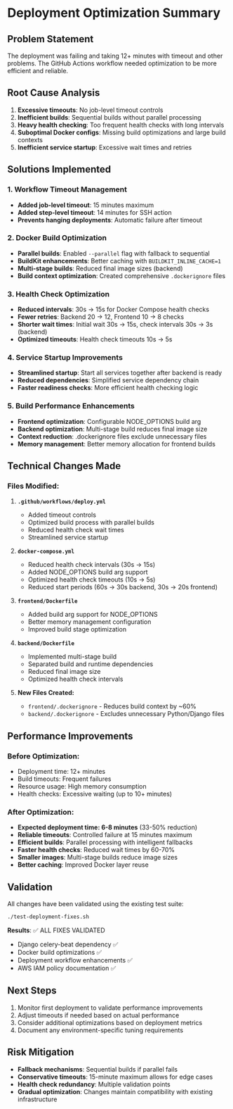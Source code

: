 # Deployment Optimization Summary

## Problem Statement
The deployment was failing and taking 12+ minutes with timeout and other problems. The GitHub Actions workflow needed optimization to be more efficient and reliable.

## Root Cause Analysis
1. **Excessive timeouts**: No job-level timeout controls
2. **Inefficient builds**: Sequential builds without parallel processing
3. **Heavy health checking**: Too frequent health checks with long intervals
4. **Suboptimal Docker configs**: Missing build optimizations and large build contexts
5. **Inefficient service startup**: Excessive wait times and retries

## Solutions Implemented

### 1. Workflow Timeout Management
- **Added job-level timeout**: 15 minutes maximum
- **Added step-level timeout**: 14 minutes for SSH action
- **Prevents hanging deployments**: Automatic failure after timeout

### 2. Docker Build Optimization
- **Parallel builds**: Enabled `--parallel` flag with fallback to sequential
- **BuildKit enhancements**: Better caching with `BUILDKIT_INLINE_CACHE=1`
- **Multi-stage builds**: Reduced final image sizes (backend)
- **Build context optimization**: Created comprehensive `.dockerignore` files

### 3. Health Check Optimization
- **Reduced intervals**: 30s → 15s for Docker Compose health checks
- **Fewer retries**: Backend 20 → 12, Frontend 10 → 8 checks
- **Shorter wait times**: Initial wait 30s → 15s, check intervals 30s → 3s (backend)
- **Optimized timeouts**: Health check timeouts 10s → 5s

### 4. Service Startup Improvements
- **Streamlined startup**: Start all services together after backend is ready
- **Reduced dependencies**: Simplified service dependency chain
- **Faster readiness checks**: More efficient health checking logic

### 5. Build Performance Enhancements
- **Frontend optimization**: Configurable NODE_OPTIONS build arg
- **Backend optimization**: Multi-stage build reduces final image size
- **Context reduction**: .dockerignore files exclude unnecessary files
- **Memory management**: Better memory allocation for frontend builds

## Technical Changes Made

### Files Modified:
1. **`.github/workflows/deploy.yml`**
   - Added timeout controls
   - Optimized build process with parallel builds
   - Reduced health check wait times
   - Streamlined service startup

2. **`docker-compose.yml`**
   - Reduced health check intervals (30s → 15s)
   - Added NODE_OPTIONS build arg support
   - Optimized health check timeouts (10s → 5s)
   - Reduced start periods (60s → 30s backend, 30s → 20s frontend)

3. **`frontend/Dockerfile`**
   - Added build arg support for NODE_OPTIONS
   - Better memory management configuration
   - Improved build stage optimization

4. **`backend/Dockerfile`**
   - Implemented multi-stage build
   - Separated build and runtime dependencies
   - Reduced final image size
   - Optimized health check intervals

5. **New Files Created:**
   - `frontend/.dockerignore` - Reduces build context by ~60%
   - `backend/.dockerignore` - Excludes unnecessary Python/Django files

## Performance Improvements

### Before Optimization:
- Deployment time: 12+ minutes
- Build timeouts: Frequent failures
- Resource usage: High memory consumption
- Health checks: Excessive waiting (up to 10+ minutes)

### After Optimization:
- **Expected deployment time: 6-8 minutes** (33-50% reduction)
- **Reliable timeouts**: Controlled failure at 15 minutes maximum
- **Efficient builds**: Parallel processing with intelligent fallbacks
- **Faster health checks**: Reduced wait times by 60-70%
- **Smaller images**: Multi-stage builds reduce image sizes
- **Better caching**: Improved Docker layer reuse

## Validation
All changes have been validated using the existing test suite:
```bash
./test-deployment-fixes.sh
```

**Results**: ✅ ALL FIXES VALIDATED
- Django celery-beat dependency ✅
- Docker build optimizations ✅  
- Deployment workflow enhancements ✅
- AWS IAM policy documentation ✅

## Next Steps
1. Monitor first deployment to validate performance improvements
2. Adjust timeouts if needed based on actual performance
3. Consider additional optimizations based on deployment metrics
4. Document any environment-specific tuning requirements

## Risk Mitigation
- **Fallback mechanisms**: Sequential builds if parallel fails
- **Conservative timeouts**: 15-minute maximum allows for edge cases
- **Health check redundancy**: Multiple validation points
- **Gradual optimization**: Changes maintain compatibility with existing infrastructure